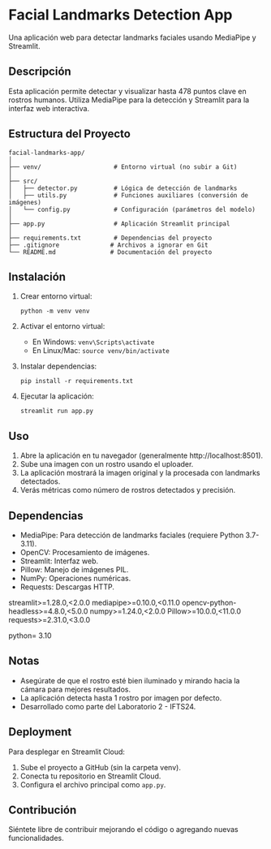 # Facial Landmarks Detection App

Una aplicación web para detectar landmarks faciales usando MediaPipe y Streamlit.

## Descripción

Esta aplicación permite detectar y visualizar hasta 478 puntos clave en rostros humanos. Utiliza MediaPipe para la detección y Streamlit para la interfaz web interactiva.

## Estructura del Proyecto

```
facial-landmarks-app/
│
├── venv/                    # Entorno virtual (no subir a Git)
│
├── src/
│   ├── detector.py          # Lógica de detección de landmarks
│   ├── utils.py             # Funciones auxiliares (conversión de imágenes)
│   └── config.py            # Configuración (parámetros del modelo)
│
├── app.py                   # Aplicación Streamlit principal
│
├── requirements.txt         # Dependencias del proyecto
├── .gitignore              # Archivos a ignorar en Git
└── README.md               # Documentación del proyecto
```

## Instalación

1. Crear entorno virtual:
   ```
   python -m venv venv
   ```

2. Activar el entorno virtual:
   - En Windows: `venv\Scripts\activate`
   - En Linux/Mac: `source venv/bin/activate`

3. Instalar dependencias:
   ```
   pip install -r requirements.txt
   ```

4. Ejecutar la aplicación:
   ```
   streamlit run app.py
   ```

## Uso

1. Abre la aplicación en tu navegador (generalmente http://localhost:8501).
2. Sube una imagen con un rostro usando el uploader.
3. La aplicación mostrará la imagen original y la procesada con landmarks detectados.
4. Verás métricas como número de rostros detectados y precisión.

## Dependencias

- MediaPipe: Para detección de landmarks faciales (requiere Python 3.7-3.11).
- OpenCV: Procesamiento de imágenes.
- Streamlit: Interfaz web.
- Pillow: Manejo de imágenes PIL.
- NumPy: Operaciones numéricas.
- Requests: Descargas HTTP.

streamlit>=1.28.0,<2.0.0
mediapipe>=0.10.0,<0.11.0
opencv-python-headless>=4.8.0,<5.0.0
numpy>=1.24.0,<2.0.0
Pillow>=10.0.0,<11.0.0
requests>=2.31.0,<3.0.0

python= 3.10

## Notas

- Asegúrate de que el rostro esté bien iluminado y mirando hacia la cámara para mejores resultados.
- La aplicación detecta hasta 1 rostro por imagen por defecto.
- Desarrollado como parte del Laboratorio 2 - IFTS24.

## Deployment

Para desplegar en Streamlit Cloud:

1. Sube el proyecto a GitHub (sin la carpeta venv).
2. Conecta tu repositorio en Streamlit Cloud.
3. Configura el archivo principal como `app.py`.

## Contribución

Siéntete libre de contribuir mejorando el código o agregando nuevas funcionalidades.
